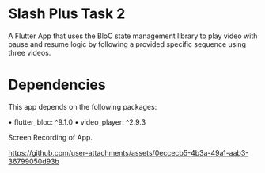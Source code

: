# Slash Plus Task 2

A Flutter App that uses the BloC state management library to play video with pause and resume logic by following a provided specific sequence using three videos.

# Dependencies

This app depends on the following packages:

• flutter_bloc: ^9.1.0 • video_player: ^2.9.3 


Screen Recording of App.




https://github.com/user-attachments/assets/0eccecb5-4b3a-49a1-aab3-36799050d93b

